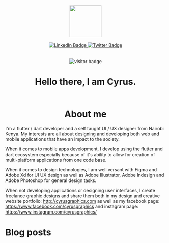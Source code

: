 <div id="header" align="center">
  <img src="https://media.giphy.com/media/M9gbBd9nbDrOTu1Mqx/giphy.gif" width="100"/>
    <br>
    <br>
</div>
  
<div id="badges" align="center">
  <a href="https://www.linkedin.com/in/cyruskigo/">
    <img src="https://img.shields.io/badge/LinkedIn-blue?style=for-the-badge&logo=linkedin&logoColor=white" alt="LinkedIn Badge"/>
  </a>
<!--   <a href="your-youtube-URL">
    <img src="https://img.shields.io/badge/YouTube-red?style=for-the-badge&logo=youtube&logoColor=white" alt="Website Badge"/>
  </a> -->
    
  <a href="https://twitter.com/cyruskigo30">
    <img src="https://img.shields.io/badge/Twitter-blue?style=for-the-badge&logo=twitter&logoColor=white" alt="Twitter Badge"/>
  </a>
   <br>  <br>   <br>
  <img src="https://visitor-badge.laobi.icu/badge?page_id=cyruskigo30" alt="visitor badge"/>
  
  <h1>
  Hello there, I am Cyrus.
</h1> 
  <img src="https://media.giphy.com/media/hvRJCLFzcasrR4ia7z/giphy.gif" width="10px"/>
  
  # About me
</div>

I'm a flutter / dart developer and a self taught UI / UX designer  from Nairobi Kenya. My interests are all about designing and developing both web and mobile applications that have an impact to the society.

When it comes to mobile apps development, I develop  using the flutter and dart ecosystem especially because of it's ability to allow for creation of  multi-platform applications from one code base.

When it comes to design technologies, I am well versant with Figma and Adobe Xd for UI UX design  as well as Adobe Illustrator, Adobe Indesign and Adobe Photoshop for general design tasks. 

When not developing applications or designing user interfaces, I create freelance graphic designs and share them both in my design and creative website portfolio: http://cyrusgraphics.com as well as my facebook page: https://www.facebook.com/cyrusgraphics and instagram page: https://www.instagram.com/cyrusgraphics/

# Blog posts
<!-- BLOG-POST-LIST:START -->
<!-- BLOG-POST-LIST:END -->
